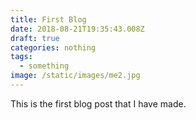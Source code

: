 ```yaml
---
title: First Blog
date: 2018-08-21T19:35:43.008Z
draft: true
categories: nothing
tags:
  - something
image: /static/images/me2.jpg
---
```

This is the first blog post that I have made.
